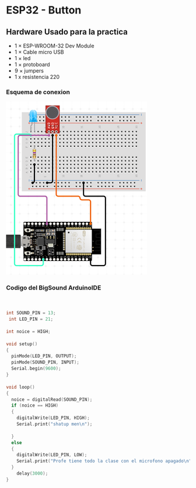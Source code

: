 # ESP32 - Button


## Hardware Usado para la practica

  * 1 × ESP-WROOM-32 Dev Module	
  * 1 × Cable micro USB 	
  * 1 × led	
  * 1 × protoboard
  * 9 × jumpers
  * 1 x resistencia 220




### Esquema de conexion

![](source/SoundSchema.png)



### Codigo del BigSound ArduinoIDE

  

```c++


int SOUND_PIN = 13;
 int LED_PIN = 21;

int noice = HIGH;

void setup() 
{
  pinMode(LED_PIN, OUTPUT);
  pinMode(SOUND_PIN, INPUT);
  Serial.begin(9600);
}

void loop() 
{
  noice = digitalRead(SOUND_PIN);
  if (noice == HIGH)
  {
    digitalWrite(LED_PIN, HIGH);
    Serial.print("shatup men\n");
    
  }
  else
  {
    digitalWrite(LED_PIN, LOW);
    Serial.print("Profe tiene todo la clase con el microfono apagado\n");
  }
    delay(3000);
}
```

  


